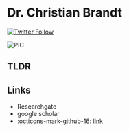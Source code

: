 # Dr. Christian Brandt
[![Twitter Follow](https://img.shields.io/twitter/follow/gcloudChris.svg?style=social)](https://twitter.com/gcloudChris) 

![PIC](https://i1.rgstatic.net/ii/profile.image/771115056103426-1560859564082_Q512/Christian_Brandt5.jpg)

## TLDR


## Links
* Researchgate
* google scholar
* :octicons-mark-github-16: [link](https://github.com/replikation)


